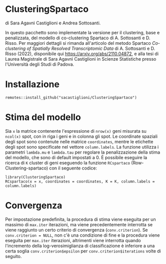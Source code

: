 # ClusteringSpartaco
di Sara Agavnì Castiglioni e Andrea Sottosanti.


In questo pacchetto sono implementate la versione per il clustering, base e penalizzata, del modello di co-clustering Spartaco di A. Sottosanti e D. Risso.
Per maggiori dettagli si rimanda all'articolo del metodo Spartaco *Co-clustering of Spatially Resolved Transcriptomic Data* di A. Sottosanti e D. Risso (2022), disponibile qui https://arxiv.org/abs/2110.04872, e alla tesi di Laurea Magistrale di Sara Agavnì Castiglioni in Scienze Statistiche presso l'Università degli Studi di Padova. 


# Installazione
```
remotes::install_github("sacastiglioni/ClusteringSpartaco")
```

# Stima del modello
Sia ```x``` la matrice contenente l'espressione di ```nrow(x)``` geni misurata su ```ncol(x)``` spot, con in riga i geni e in colonna gli spot. Le coordinate spaziali degli spot sono contenute nelle matrice ```coordinates```, mentre le etichette degli spot sono specificate nel vettore ```column.labels```. La funzione utilizza i parametri ```lambda.mu``` e ```lambda.tau``` per regolare la penalizzazione della stima del modello, che sono di default impostati a 0. È possibile eseguire la ricerca di ```K``` cluster di geni eseguendo la funzione ```RCspartaco``` (Row-Clustering-spartaco) con il seguente codice:

```
library(ClusteringSpartaco)
RCspartaco(x = x, coordinates = coordinates, K = K, column.labels = column.labels)
```

# Convergenza
Per impostazione predefinita, la procedura di stima viene eseguita per un massimo di ```max.iter``` iterazioni, ma viene precedentemente interrotta se viene raggiunto un certo criterio di convergenza (```conv.criterion```). Se ```conv.criterion = NULL```, non c'è una condizione di fine e la procedura viene eseguita per ```max.iter``` iterazioni, altrimenti viene interrotta quando l'incremento della log-verosimiglianza di classificazione è inferiore a una certa soglia ```conv.criterion$epsilon``` per ```conv.criterion$iterations``` volte di seguito.
